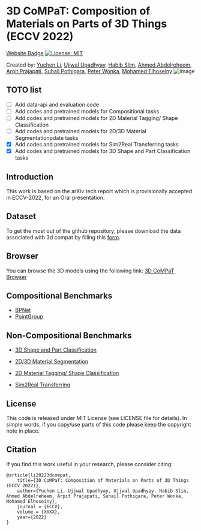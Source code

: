 # 3D CoMPaT: Composition of Materials on Parts of 3D Things (ECCV 2022)
[Website Badge](https://3dcompat-dataset.org/)
[![License: MIT](https://img.shields.io/badge/License-MIT-green.svg)](https://opensource.org/licenses/MIT)
<!--[![arXiv](https://img.shields.io/badge/arXiv-1234.56789-b31b1b.svg?style=plastic)]-->
Created by: [Yuchen Li](http://liyc.tech/), [Ujjwal Upadhyay](https://ujjwal9.com/), [Habib Slim](https://habibslim.github.io/), [Ahmed Abdelreheem](https://samir55.github.io/), [Arpit Prajapati](https://www.polynine.com/), [Suhail Pothigara](https://www.polynine.com/), [Peter Wonka](https://peterwonka.net/), [Mohamed Elhoseiny](http://www.mohamed-elhoseiny.com/)
![image](https://user-images.githubusercontent.com/38585175/182629905-812f1c6f-8906-4485-9710-760cff150df1.png)

## TOTO list
- [ ] Add data-api and evaluation code
- [ ] Add codes and pretrained models for Compositional tasks
- [ ] Add codes and pretrained models for 2D Material Tagging/ Shape Classification
- [ ] Add codes and pretrained models for 2D/3D Material Segmentationpdate tasks
- [x] Add codes and pretrained models for Sim2Real Transferring tasks
- [x] Add codes and pretrained models for 3D Shape and Part Classification tasks

## Introduction
This work is based on the arXiv tech report which is provisionally accepted in ECCV-2022, for an Oral presentation. 

## Dataset
To get the most out of the github repository, please download the data associated with 3d compat by filling this [form](https://docs.google.com/forms/d/e/1FAIpQLSeOxWVkVNdXz-nCfFIWOeOARc_Atk9fi5PSIKw1Ib1cr3ENpA/viewform?fbzx=-7103523806700241333).

## Browser
You can browse the 3D models using the following link: [3D CoMPaT Browser](http://54.235.12.220:50/index.html)

## Compositional Benchmarks
- [BPNet](./BPNet)
- [PointGroup](./PointGroup)

## Non-Compositional Benchmarks

- [3D Shape and Part Classification](./3D_Cls_PartSeg)

- [2D/3D Material Segmentation](./2D_3D_Material_Seg)

- [2D Material Tagging/ Shape Classification](./2D_MaterialTag_ShapeCls)

- [Sim2Real Transferring](./3D_Cls_PartSeg)

## License
This code is released under MIT License (see LICENSE file for details). In simple words, if you copy/use parts of this code please keep the copyright note in place.

## Citation
If you find this work useful in your research, please consider citing:

```
@article{li20223dcompat,
    title={3D CoMPaT: Composition of Materials on Parts of 3D Things (ECCV 2022)},
    author={Yuchen Li, Ujjwal Upadhyay, Ujjwal Upadhyay, Habib Slim, Ahmed Abdelreheem, Arpit Prajapati, Suhail Pothigara, Peter Wonka, Mohamed Elhoseiny},
    journal = {ECCV},
    volume = {XXXX},
    year={2022}
}
```
